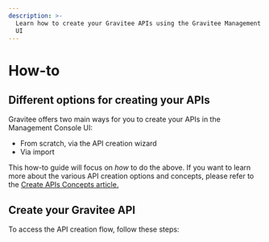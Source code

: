 ```yaml
---
description: >-
  Learn how to create your Gravitee APIs using the Gravitee Management Console
  UI
---
```


# How-to

## Different options for creating your APIs

Gravitee offers two main ways for you to create your APIs in the Management Console UI:

* From scratch, via the API creation wizard
* Via import

This how-to guide will focus on _how_ to do the above. If you want to learn more about the various API creation options and concepts, please refer to the [Create APIs Concepts article.](concepts.md)

## Create your Gravitee API

To access the API creation flow, follow these steps:



